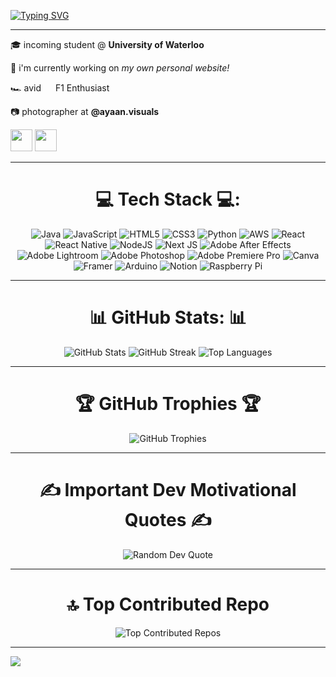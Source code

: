 <a href="https://git.io/typing-svg"><img src="https://readme-typing-svg.demolab.com?font=Oswald&weight=700&size=42&pause=1000&color=73E9F7&center=true&vCenter=true&width=1350&lines=Hi!+I'm+Ayaan+Faisal.+%F0%9F%91%A8%E2%80%8D%F0%9F%92%BB;Welcome+to+my+GitHub.+%F0%9F%93%A3" alt="Typing SVG" /></a>

<hr/>

<div>

🎓 incoming student @ **University of Waterloo** 

🔭 i'm currently working on _my own personal website!_ 

🏎 avid <img src="https://cdn.simpleicons.org/ferrari/ea0000" width="15" height="15" /> F1 Enthusiast

📷 photographer at **@ayaan.visuals**
</div>

[<img src="https://img.icons8.com/fluency/48/linkedin.png" width="35"/>](https://www.linkedin.com/in/ayaan-faisal-111991259/)
[<img src="https://img.icons8.com/fluency/48/instagram-new.png" width="35"/>](https://www.instagram.com/ayaan.visuals)



<hr/>

<div align="center">

 <h1> 💻 Tech Stack 💻:</h1>

![Java](https://img.shields.io/badge/java-%23ED8B00.svg?style=for-the-badge&logo=openjdk&logoColor=white) ![JavaScript](https://img.shields.io/badge/javascript-%23323330.svg?style=for-the-badge&logo=javascript&logoColor=%23F7DF1E) ![HTML5](https://img.shields.io/badge/html5-%23E34F26.svg?style=for-the-badge&logo=html5&logoColor=white) ![CSS3](https://img.shields.io/badge/css3-%231572B6.svg?style=for-the-badge&logo=css3&logoColor=white) ![Python](https://img.shields.io/badge/python-3670A0?style=for-the-badge&logo=python&logoColor=ffdd54) ![AWS](https://img.shields.io/badge/AWS-%23FF9900.svg?style=for-the-badge&logo=amazon-aws&logoColor=white) ![React](https://img.shields.io/badge/react-%2320232a.svg?style=for-the-badge&logo=react&logoColor=%2361DAFB) ![React Native](https://img.shields.io/badge/react_native-%2320232a.svg?style=for-the-badge&logo=react&logoColor=%2361DAFB) ![NodeJS](https://img.shields.io/badge/node.js-6DA55F?style=for-the-badge&logo=node.js&logoColor=white) ![Next JS](https://img.shields.io/badge/Next-black?style=for-the-badge&logo=next.js&logoColor=white) ![Adobe After Effects](https://img.shields.io/badge/Adobe%20After%20Effects-9999FF.svg?style=for-the-badge&logo=Adobe%20After%20Effects&logoColor=white) ![Adobe Lightroom](https://img.shields.io/badge/Adobe%20Lightroom-31A8FF.svg?style=for-the-badge&logo=Adobe%20Lightroom&logoColor=white) ![Adobe Photoshop](https://img.shields.io/badge/adobe%20photoshop-%2331A8FF.svg?style=for-the-badge&logo=adobe%20photoshop&logoColor=white) ![Adobe Premiere Pro](https://img.shields.io/badge/Adobe%20Premiere%20Pro-9999FF.svg?style=for-the-badge&logo=Adobe%20Premiere%20Pro&logoColor=white) ![Canva](https://img.shields.io/badge/Canva-%2300C4CC.svg?style=for-the-badge&logo=Canva&logoColor=white) ![Framer](https://img.shields.io/badge/Framer-black?style=for-the-badge&logo=framer&logoColor=blue) ![Arduino](https://img.shields.io/badge/-Arduino-00979D?style=for-the-badge&logo=Arduino&logoColor=white) ![Notion](https://img.shields.io/badge/Notion-%23000000.svg?style=for-the-badge&logo=notion&logoColor=white) ![Raspberry Pi](https://img.shields.io/badge/-RaspberryPi-C51A4A?style=for-the-badge&logo=Raspberry-Pi)
</div>

<hr/>

<div align="center">

  <h1>📊 GitHub Stats: 📊</h1>
</div>
<p align="center">
  <img src="https://github-readme-stats.vercel.app/api?username=appleayaan&theme=shadow_blue&hide_border=false&include_all_commits=false&count_private=false" alt="GitHub Stats" />
  <img src="https://github-readme-streak-stats.herokuapp.com/?user=appleayaan&theme=shadow_blue&hide_border=false" alt="GitHub Streak" />
  <img src="https://github-readme-stats.vercel.app/api/top-langs/?username=appleayaan&theme=shadow_blue&hide_border=false&include_all_commits=false&count_private=false&layout=compact" alt="Top Languages" />
</p>

<hr/>

<div align="center">

  <h1>🏆 GitHub Trophies 🏆</h1>
</div>
<p align="center">
  <img src="https://github-profile-trophy.vercel.app/?username=appleayaan&theme=algolia&no-frame=false&no-bg=true&margin-w=4" alt="GitHub Trophies" />
</p>

<hr/>
<div align="center">

  <h1>✍️ Important Dev Motivational Quotes ✍️</h1>
</div>
<p align="center">
  <img src="https://quotes-github-readme.vercel.app/api?type=horizontal&theme=tokyonight" alt="Random Dev Quote" />
</p>

<hr/>

<div align="center">

  <h1>🔝 Top Contributed Repo</h1>
</div>
<p align="center">
  <img src="https://github-contributor-stats.vercel.app/api?username=appleayaan&limit=5&theme=panda&combine_all_yearly_contributions=true" alt="Top Contributed Repos" />
</p>

---
[![](https://visitcount.itsvg.in/api?id=appleayaan&icon=0&color=0)](https://visitcount.itsvg.in)

<!-- Proudly created with GPRM ( https://gprm.itsvg.in ) -->
